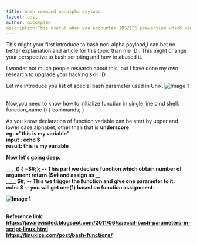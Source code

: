 ```yaml
---
title: bash command nonalpha payload
layout: post
author: mucomplex
description:This useful when you encounter IDS/IPS prevention which need to bypass command execution.
---
```


This might your first introduce to bash non-alpha payload,I can bet no better explaination and article for this topic than me :D . This might change your perspective to bash scripting and how to abused it.<br>

I wonder not much people research about this, but I have done my own research to upgrade your hacking skill :D <br>

Let me introduce you list of special bash parameter used in Unix.
![Image 1](/images/Bypass_trick/bash_nonalpha/Selection_001.png)<br><br>

Now,you need to know how to initialize function in single line cmd shell: <br>
function_name () { commands; } <br>

As you know declaration of function variable can be start by upper and lower case alphabet, other than that is <b>underscore<b> <br>
eg: __="this is my variable"<br>
input : echo $__ <br>
result: this is my variable <br>

Now let's going deep.<br>

____()    {    __=$#;}; -- This part we declare function which obtain number of argument return ($#) and assign as __ <br>
____    $#;		-- This we trigger the function and give one parameter to it. <br>
echo $__ 		-- you will get one(1) based on function assignment. <br>

![Image 1](/images/Bypass_trick/bash_nonalpha/Selection_001.png)<br><br>





Reference link: <br>
https://javarevisited.blogspot.com/2011/06/special-bash-parameters-in-script-linux.html <br>
https://linuxize.com/post/bash-functions/ <br>


